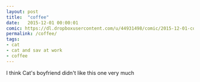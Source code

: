```yaml
---
layout: post
title:  "coffee"
date:   2015-12-01 00:00:01
comic: https://dl.dropboxusercontent.com/u/44931498/comic/2015-12-01-coffee.png
permalink: /coffee/
tags:
- cat
- cat and sav at work
- coffee
---
```


I think Cat's boyfriend didn't like this one very much
